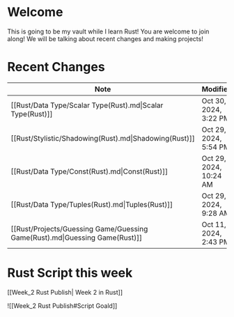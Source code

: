 # Welcome

This is going to be my vault while I learn Rust! You are welcome to join along! We will be talking about recent changes and making projects! 

# Recent Changes


| Note                                                                        | Modified               | Language |
| --------------------------------------------------------------------------- | ---------------------- | -------- |
| [[Rust/Data Type/Scalar Type(Rust).md\|Scalar Type(Rust)]]                  | Oct 30, 2024, 3:22 PM  | Rust     |
| [[Rust/Stylistic/Shadowing(Rust).md\|Shadowing(Rust)]]                      | Oct 29, 2024, 5:54 PM  | Rust     |
| [[Rust/Data Type/Const(Rust).md\|Const(Rust)]]                              | Oct 29, 2024, 10:24 AM | Rust     |
| [[Rust/Data Type/Tuples(Rust).md\|Tuples(Rust)]]                            | Oct 29, 2024, 9:28 AM  | Rust     |
| [[Rust/Projects/Guessing Game/Guessing Game(Rust).md\|Guessing Game(Rust)]] | Oct 11, 2024, 2:43 PM  | Rust     |


# Rust Script this week

[[Week_2 Rust Publish| Week 2 in Rust]]

![[Week_2 Rust Publish#Script Goald]] 